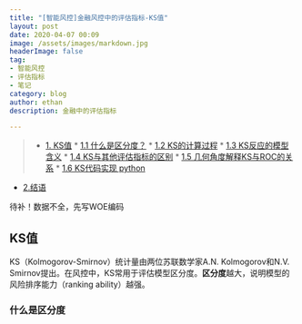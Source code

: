 ```yaml
---
title: "[智能风控]金融风控中的评估指标-KS值"
layout: post
date: 2020-04-07 00:09
image: /assets/images/markdown.jpg
headerImage: false
tag:
- 智能风控
- 评估指标
- 笔记
category: blog
author: ethan
description: 金融中的评估指标

---
```


> * [1. KS值](#1)
	* [1.1 什么是区分度？](#1.1)
	* [1.2 KS的计算过程](#1.2)
	* [1.3 KS反应的模型含义](#1.3)
	* [1.4 KS与其他评估指标的区别](#1.4)
	* [1.5 几何角度解释KS与ROC的关系](#1.5)
	* [1.6 KS代码实现 python](#1.6)
* [2.结语](#2)

待补！数据不全，先写WOE编码

<h2 id="1">KS值</h2>

KS（Kolmogorov-Smirnov）统计量由两位苏联数学家A.N. Kolmogorov和N.V. Smirnov提出。在风控中，KS常用于评估模型区分度。**区分度**越大，说明模型的风险排序能力（ranking ability）越强。

<h3 id="1.1">什么是区分度</h3>



